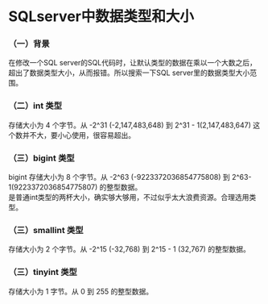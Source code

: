 # SQLserver中数据类型和大小

### （一）背景
在修改一个SQL server的SQL代码时，让默认类型的数据在乘以一个大数之后，超出了数据类型大小，从而报错。所以搜索一下SQL server里的数据类型大小范围。   


### （二）int 类型
存储大小为 4 个字节。从 -2^31 (-2,147,483,648) 到 2^31 - 1(2,147,483,647) 
这个数并不大，要小心使用，很容易超出。


### （三）bigint 类型
bigint  存储大小为 8 个字节。从 -2^63 (-9223372036854775808) 到 2^63-1(9223372036854775807) 的整型数据。   
是普通int类型的两杯大小，确实够大够用，不过似乎太大浪费资源。合理选用类型。


### （三）smallint   类型
存储大小为 2 个字节。从 -2^15 (-32,768) 到 2^15 - 1 (32,767) 的整型数据。


### （三）tinyint   类型
 存储大小为 1 字节。从 0 到 255 的整型数据。
